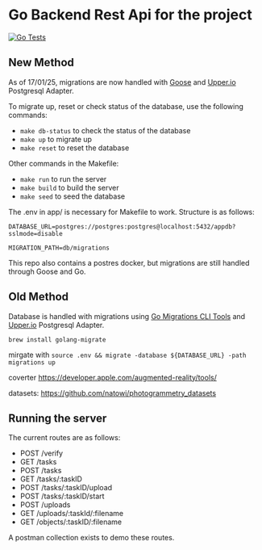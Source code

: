 # Go Backend Rest Api for the project

[![Go Tests](https://github.com/2024-dissertation/go-api/actions/workflows/test.yml/badge.svg)](https://github.com/2024-dissertation/go-api/actions/workflows/test.yml)

## New Method

As of 17/01/25, migrations are now handled with [Goose](https://github.com/pressly/goose) and [Upper.io](https://upper.io/v4/adapter/postgresql/) Postgresql Adapter. 

To migrate up, reset or check status of the database, use the following commands:

 - `make db-status` to check the status of the database
 - `make up` to migrate up
 - `make reset` to reset the database

Other commands in the Makefile:

 - `make run` to run the server
 - `make build` to build the server  
 - `make seed` to seed the database

The .env in app/ is necessary for Makefile to work. Structure is as follows:

```env
DATABASE_URL=postgres://postgres:postgres@localhost:5432/appdb?sslmode=disable

MIGRATION_PATH=db/migrations
```

This repo also contains a postres docker, but migrations are still handled through Goose and Go.

## Old Method

Database is handled with migrations using [Go Migrations CLI Tools](https://github.com/golang-migrate/migrate/blob/master/database/postgres/TUTORIAL.md) and [Upper.io](https://upper.io/v4/adapter/postgresql/) Postgresql Adapter.

`brew install golang-migrate`

mirgate with `source .env && migrate -database ${DATABASE_URL} -path migrations up`

coverter https://developer.apple.com/augmented-reality/tools/

datasets: https://github.com/natowi/photogrammetry_datasets

## Running the server

The current routes are as follows:

 - POST   /verify
 - GET    /tasks
 - POST   /tasks
 - GET    /tasks/:taskID
 - POST   /tasks/:taskID/upload
 - POST   /tasks/:taskID/start
 - POST   /uploads
 - GET    /uploads/:taskId/:filename
 - GET    /objects/:taskID/:filename

 A postman collection exists to demo these routes.